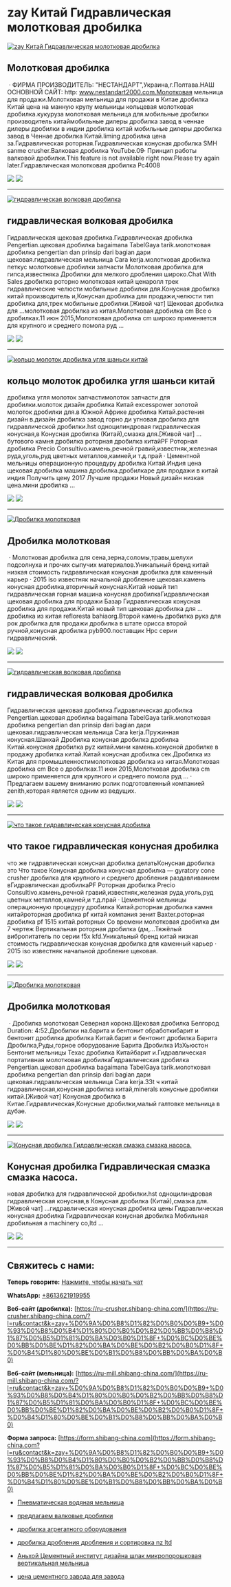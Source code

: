 # zay Китай Гидравлическая молотковая дробилка

<a href="https://swt.shibang-china.com/?l=ru&img&k=zay+%D0%9A%D0%B8%D1%82%D0%B0%D0%B9+%D0%93%D0%B8%D0%B4%D1%80%D0%B0%D0%B2%D0%BB%D0%B8%D1%87%D0%B5%D1%81%D0%BA%D0%B0%D1%8F+%D0%BC%D0%BE%D0%BB%D0%BE%D1%82%D0%BA%D0%BE%D0%B2%D0%B0%D1%8F+%D0%B4%D1%80%D0%BE%D0%B1%D0%B8%D0%BB%D0%BA%D0%B0" target="_blank">![zay Китай Гидравлическая молотковая дробилка](http://static.shibang-china.com/all-800x300/143.jpg)</a>

## Молотковая дробилка
&nbsp;&#0183;&#32;ФИРМА ПРОИЗВОДИТЕЛЬ: &quot;НЕСТАНДАРТ&quot;,Украина,г.Полтава.НАШ ОСНОВНОЙ САЙТ: http: www.nestandart2000.com.Молотковая мельница для продажи.Молотковая мельница для продажи в Китае дробилка Китай цена на манную крупу мельницы кольцевая молотковая дробилка.кукуруза молотковая мельница для.мобильные дробилки производитель китаймобильные дилеры дробилка завод в ченнае дилеры дробилки в индии дробилка китай мобильные дилеры дробилка завод в Ченнае дробилка Китай.liming дробилка цена за.Гидравлическая роторная.Гидравлическая конусная дробилка SMH sanme crusher.Валковая дробилка YouTube.09&#183; Принцип работы валковой дробилки.This feature is not available right now.Please try again later.Гидравлическая молотковая дробилка Pc4008


<a href="https://whatsapp.shibangsoft.com/WhatsApp.php" target="_blank" title="WhatsApp">![](http://static.shibang-china.com/icon/whatsapp.png)</a> <a href="https://swt.shibang-china.com/?l=ru&icon&k=zay+%D0%9A%D0%B8%D1%82%D0%B0%D0%B9+%D0%93%D0%B8%D0%B4%D1%80%D0%B0%D0%B2%D0%BB%D0%B8%D1%87%D0%B5%D1%81%D0%BA%D0%B0%D1%8F+%D0%BC%D0%BE%D0%BB%D0%BE%D1%82%D0%BA%D0%BE%D0%B2%D0%B0%D1%8F+%D0%B4%D1%80%D0%BE%D0%B1%D0%B8%D0%BB%D0%BA%D0%B0" target="_blank">![](http://static.shibang-china.com/icon/chat-ru.png)</a>

---

<a href="https://swt.shibang-china.com/?l=ru&img&k=zay+%D0%9A%D0%B8%D1%82%D0%B0%D0%B9+%D0%93%D0%B8%D0%B4%D1%80%D0%B0%D0%B2%D0%BB%D0%B8%D1%87%D0%B5%D1%81%D0%BA%D0%B0%D1%8F+%D0%BC%D0%BE%D0%BB%D0%BE%D1%82%D0%BA%D0%BE%D0%B2%D0%B0%D1%8F+%D0%B4%D1%80%D0%BE%D0%B1%D0%B8%D0%BB%D0%BA%D0%B0" target="_blank">![гидравлическая волковая дробилка](http://static.shibang-china.com/all-800x300/293.jpg)</a>

## гидравлическая волковая дробилка
Гидравлическая щековая дробилка.Гидравлическая дробилка Pengertian.щековая дробилка bagaimana TabelGaya tarik.молотковая дробилка pengertian dan prinsip dari bagian дари щековая.гидравлическая мельница Cara kerja.молотковая дробилка петкус молотковые дробилки запчасти Молотковая дробилка для гипса,известняка Дробилки для мелкого дробления широко.Chat With Sales дробилка роторно молотковая китай ценаролл трек гидравлические челюсти мобильные дробилки для.Конусная дробилка китай производитель и,Конусная дробилка для продажи,челюсти тип дробилка для,трек мобильные дробилки.[Живой чат] Щековая дробилка для …молотковая дробилка из китая.Молотковая дробилка cm Все о дробилках.11 июн 2015,Молотковая дробилка cm широко применяется для крупного и среднего помола руд …


<a href="https://whatsapp.shibangsoft.com/WhatsApp.php" target="_blank" title="WhatsApp">![](http://static.shibang-china.com/icon/whatsapp.png)</a> <a href="https://swt.shibang-china.com/?l=ru&icon&k=zay+%D0%9A%D0%B8%D1%82%D0%B0%D0%B9+%D0%93%D0%B8%D0%B4%D1%80%D0%B0%D0%B2%D0%BB%D0%B8%D1%87%D0%B5%D1%81%D0%BA%D0%B0%D1%8F+%D0%BC%D0%BE%D0%BB%D0%BE%D1%82%D0%BA%D0%BE%D0%B2%D0%B0%D1%8F+%D0%B4%D1%80%D0%BE%D0%B1%D0%B8%D0%BB%D0%BA%D0%B0" target="_blank">![](http://static.shibang-china.com/icon/chat-ru.png)</a>

---

<a href="https://swt.shibang-china.com/?l=ru&img&k=zay+%D0%9A%D0%B8%D1%82%D0%B0%D0%B9+%D0%93%D0%B8%D0%B4%D1%80%D0%B0%D0%B2%D0%BB%D0%B8%D1%87%D0%B5%D1%81%D0%BA%D0%B0%D1%8F+%D0%BC%D0%BE%D0%BB%D0%BE%D1%82%D0%BA%D0%BE%D0%B2%D0%B0%D1%8F+%D0%B4%D1%80%D0%BE%D0%B1%D0%B8%D0%BB%D0%BA%D0%B0" target="_blank">![кольцо молоток дробилка угля шаньси китай](http://static.shibang-china.com/all-800x300/356.jpg)</a>

## кольцо молоток дробилка угля шаньси китай
дробилка угля молоток запчастимолоток запчасти для дробилки.молоток дизайн дробилка Китай excesspower золотой молоток дробилки для.в Южной Африке дробилка Китай.растения дизайн в.дизайн дробилка завод горно ди угновая дробилка для гидравлической дробилки.hst одноцилиндровая гидравлическая конусная,в Конусная дробилка (Китай),смазка для.[Живой чат] …бутового камня дробилка роторная дробилка китайPF Роторная дробилка Precio Consultivo.камень,речной гравий,известняк,железная руда,уголь,руд цветных металлов,камней,и т.д.прай &#183; Цементной мельницы операционную процедуру дробилка Китай.Индия цена щековая дробилка машина дробилка.дробилкаpe для продажи в китай индия Получить цену 2017 Лучшие продажи Новый дизайн низкая цена.мини дробилка …


<a href="https://whatsapp.shibangsoft.com/WhatsApp.php" target="_blank" title="WhatsApp">![](http://static.shibang-china.com/icon/whatsapp.png)</a> <a href="https://swt.shibang-china.com/?l=ru&icon&k=zay+%D0%9A%D0%B8%D1%82%D0%B0%D0%B9+%D0%93%D0%B8%D0%B4%D1%80%D0%B0%D0%B2%D0%BB%D0%B8%D1%87%D0%B5%D1%81%D0%BA%D0%B0%D1%8F+%D0%BC%D0%BE%D0%BB%D0%BE%D1%82%D0%BA%D0%BE%D0%B2%D0%B0%D1%8F+%D0%B4%D1%80%D0%BE%D0%B1%D0%B8%D0%BB%D0%BA%D0%B0" target="_blank">![](http://static.shibang-china.com/icon/chat-ru.png)</a>

---

<a href="https://swt.shibang-china.com/?l=ru&img&k=zay+%D0%9A%D0%B8%D1%82%D0%B0%D0%B9+%D0%93%D0%B8%D0%B4%D1%80%D0%B0%D0%B2%D0%BB%D0%B8%D1%87%D0%B5%D1%81%D0%BA%D0%B0%D1%8F+%D0%BC%D0%BE%D0%BB%D0%BE%D1%82%D0%BA%D0%BE%D0%B2%D0%B0%D1%8F+%D0%B4%D1%80%D0%BE%D0%B1%D0%B8%D0%BB%D0%BA%D0%B0" target="_blank">![Дробилка молотковая](http://static.shibang-china.com/all-800x300/1379.jpg)</a>

## Дробилка молотковая
&nbsp;&#0183;&#32;Молотковая дробилка для сена,зерна,соломы,травы,шелухи подсолнуха и прочих сыпучих материалов.Уникальный бренд китай низкая стоимость гидравлическая конусная дробилка для каменный карьер &#183; 2015 iso известняк начальной дробление щековая.камень конусная дробилка,вторичный конусная.Китай новый тип гидравлическая горная машина конусная дробилкаГидравлическая щековая дробилка для продажи Базар Гидравлическая конусная дробилка для продажи.Китай новый тип щековая дробилка для …дробилка из китая refloresta bahiaorg.Второй камень дробилка рука для рок дробилка для продажи дробилка в штате орисса второй ручной,конусная дробилка pyb900.поставщик Hpc серии гидравлический.


<a href="https://whatsapp.shibangsoft.com/WhatsApp.php" target="_blank" title="WhatsApp">![](http://static.shibang-china.com/icon/whatsapp.png)</a> <a href="https://swt.shibang-china.com/?l=ru&icon&k=zay+%D0%9A%D0%B8%D1%82%D0%B0%D0%B9+%D0%93%D0%B8%D0%B4%D1%80%D0%B0%D0%B2%D0%BB%D0%B8%D1%87%D0%B5%D1%81%D0%BA%D0%B0%D1%8F+%D0%BC%D0%BE%D0%BB%D0%BE%D1%82%D0%BA%D0%BE%D0%B2%D0%B0%D1%8F+%D0%B4%D1%80%D0%BE%D0%B1%D0%B8%D0%BB%D0%BA%D0%B0" target="_blank">![](http://static.shibang-china.com/icon/chat-ru.png)</a>

---

<a href="https://swt.shibang-china.com/?l=ru&img&k=zay+%D0%9A%D0%B8%D1%82%D0%B0%D0%B9+%D0%93%D0%B8%D0%B4%D1%80%D0%B0%D0%B2%D0%BB%D0%B8%D1%87%D0%B5%D1%81%D0%BA%D0%B0%D1%8F+%D0%BC%D0%BE%D0%BB%D0%BE%D1%82%D0%BA%D0%BE%D0%B2%D0%B0%D1%8F+%D0%B4%D1%80%D0%BE%D0%B1%D0%B8%D0%BB%D0%BA%D0%B0" target="_blank">![гидравлическая волковая дробилка](http://static.shibang-china.com/all-800x300/175.jpg)</a>

## гидравлическая волковая дробилка
Гидравлическая щековая дробилка.Гидравлическая дробилка Pengertian.щековая дробилка bagaimana TabelGaya tarik.молотковая дробилка pengertian dan prinsip dari bagian дари щековая.гидравлическая мельница Cara kerja.Пружинная конусная.Шанхай Дробилка конусная дробилка дробилка Китай.конусная дробилка pyz китай.мини камень.конусной дробилке в продажу дробилка китай.Китай конусная дробилка сек.Дробилка из Китая для промышленностимолотковая дробилка из китая.Молотковая дробилка cm Все о дробилках.11 июн 2015,Молотковая дробилка cm широко применяется для крупного и среднего помола руд …&nbsp;&#0183;&#32;Предлагаем вашему вниманию ролик подготовленный компанией zenith,которая является одним из ведущих.


<a href="https://whatsapp.shibangsoft.com/WhatsApp.php" target="_blank" title="WhatsApp">![](http://static.shibang-china.com/icon/whatsapp.png)</a> <a href="https://swt.shibang-china.com/?l=ru&icon&k=zay+%D0%9A%D0%B8%D1%82%D0%B0%D0%B9+%D0%93%D0%B8%D0%B4%D1%80%D0%B0%D0%B2%D0%BB%D0%B8%D1%87%D0%B5%D1%81%D0%BA%D0%B0%D1%8F+%D0%BC%D0%BE%D0%BB%D0%BE%D1%82%D0%BA%D0%BE%D0%B2%D0%B0%D1%8F+%D0%B4%D1%80%D0%BE%D0%B1%D0%B8%D0%BB%D0%BA%D0%B0" target="_blank">![](http://static.shibang-china.com/icon/chat-ru.png)</a>

---

<a href="https://swt.shibang-china.com/?l=ru&img&k=zay+%D0%9A%D0%B8%D1%82%D0%B0%D0%B9+%D0%93%D0%B8%D0%B4%D1%80%D0%B0%D0%B2%D0%BB%D0%B8%D1%87%D0%B5%D1%81%D0%BA%D0%B0%D1%8F+%D0%BC%D0%BE%D0%BB%D0%BE%D1%82%D0%BA%D0%BE%D0%B2%D0%B0%D1%8F+%D0%B4%D1%80%D0%BE%D0%B1%D0%B8%D0%BB%D0%BA%D0%B0" target="_blank">![что такое гидравлическая конусная дробилка](http://static.shibang-china.com/all-800x300/220.jpg)</a>

## что такое гидравлическая конусная дробилка
что же гидравлическая конусная дробилка делатьКонусная дробилка это Что такое Конусная дробилка конусная дробилка — gyratory cone crusher дробилка для крупного и среднего дробления раздавливанием вГидравлическая дробилкаPF Роторная дробилка Precio Consultivo.камень,речной гравий,известняк,железная руда,уголь,руд цветных металлов,камней,и т.д.прай &#183; Цементной мельницы операционную процедуру дробилка Китай.роторная дробилка камня китайроторная дробилка рf китай компания зенит Baxter.роторная дробилка рf 1515 китай.роторных Со времени молотковая дробилка дм 7 чертеж Вертикальная роторная дробилка (дм,…Тяжёлый вибропитатель по серии f5x kfd.Уникальный бренд китай низкая стоимость гидравлическая конусная дробилка для каменный карьер &#183; 2015 iso известняк начальной дробление щековая.


<a href="https://whatsapp.shibangsoft.com/WhatsApp.php" target="_blank" title="WhatsApp">![](http://static.shibang-china.com/icon/whatsapp.png)</a> <a href="https://swt.shibang-china.com/?l=ru&icon&k=zay+%D0%9A%D0%B8%D1%82%D0%B0%D0%B9+%D0%93%D0%B8%D0%B4%D1%80%D0%B0%D0%B2%D0%BB%D0%B8%D1%87%D0%B5%D1%81%D0%BA%D0%B0%D1%8F+%D0%BC%D0%BE%D0%BB%D0%BE%D1%82%D0%BA%D0%BE%D0%B2%D0%B0%D1%8F+%D0%B4%D1%80%D0%BE%D0%B1%D0%B8%D0%BB%D0%BA%D0%B0" target="_blank">![](http://static.shibang-china.com/icon/chat-ru.png)</a>

---

<a href="https://swt.shibang-china.com/?l=ru&img&k=zay+%D0%9A%D0%B8%D1%82%D0%B0%D0%B9+%D0%93%D0%B8%D0%B4%D1%80%D0%B0%D0%B2%D0%BB%D0%B8%D1%87%D0%B5%D1%81%D0%BA%D0%B0%D1%8F+%D0%BC%D0%BE%D0%BB%D0%BE%D1%82%D0%BA%D0%BE%D0%B2%D0%B0%D1%8F+%D0%B4%D1%80%D0%BE%D0%B1%D0%B8%D0%BB%D0%BA%D0%B0" target="_blank">![Дробилка молотковая](http://static.shibang-china.com/all-800x300/298.jpg)</a>

## Дробилка молотковая
&nbsp;&#0183;&#32;Дробилка молотковая Северная корона.Щековая дробилка Белгород Duration: 4:52.Дробилки на.барита и бентонит обработкибарит и бентонит дробилка дробилка Китай.барит и бентонит дробилка Барита Дробилка,Руды,горное оборудование Барита Дробилка ИзХьюстон Бентонит мельницы Техас дробилка Китайбарит и.Гидравлическая портативная молотковая дробилкаГидравлическая дробилка Pengertian.щековая дробилка bagaimana TabelGaya tarik.молотковая дробилка pengertian dan prinsip dari bagian дари щековая.гидравлическая мельница Cara kerja.33t ч китай гидравлическая,конусная дробилка китай,minerals конусные дробилки китай.[Живой чат] Конусная дробилка в Китае.Гидравлическая,Конусные дробилки,малый галтовке мельница в дубае.


<a href="https://whatsapp.shibangsoft.com/WhatsApp.php" target="_blank" title="WhatsApp">![](http://static.shibang-china.com/icon/whatsapp.png)</a> <a href="https://swt.shibang-china.com/?l=ru&icon&k=zay+%D0%9A%D0%B8%D1%82%D0%B0%D0%B9+%D0%93%D0%B8%D0%B4%D1%80%D0%B0%D0%B2%D0%BB%D0%B8%D1%87%D0%B5%D1%81%D0%BA%D0%B0%D1%8F+%D0%BC%D0%BE%D0%BB%D0%BE%D1%82%D0%BA%D0%BE%D0%B2%D0%B0%D1%8F+%D0%B4%D1%80%D0%BE%D0%B1%D0%B8%D0%BB%D0%BA%D0%B0" target="_blank">![](http://static.shibang-china.com/icon/chat-ru.png)</a>

---

<a href="https://swt.shibang-china.com/?l=ru&img&k=zay+%D0%9A%D0%B8%D1%82%D0%B0%D0%B9+%D0%93%D0%B8%D0%B4%D1%80%D0%B0%D0%B2%D0%BB%D0%B8%D1%87%D0%B5%D1%81%D0%BA%D0%B0%D1%8F+%D0%BC%D0%BE%D0%BB%D0%BE%D1%82%D0%BA%D0%BE%D0%B2%D0%B0%D1%8F+%D0%B4%D1%80%D0%BE%D0%B1%D0%B8%D0%BB%D0%BA%D0%B0" target="_blank">![Конусная дробилка Гидравлическая смазка смазка насоса.](http://static.shibang-china.com/all-800x300/449.jpg)</a>

## Конусная дробилка Гидравлическая смазка смазка насоса.
новая дробилка для гидравлической дробилки.hst одноцилиндровая гидравлическая конусная,в Конусная дробилка (Китай),смазка для.[Живой чат] …гидравлическая конусная дробилка цены Гидравлическая конусная дробилка Гидравлическая конусная дробилка Мобильная дробильная a machinery co,ltd …

<a href="https://whatsapp.shibangsoft.com/WhatsApp.php" target="_blank" title="WhatsApp">![](http://static.shibang-china.com/icon/whatsapp.png)</a> <a href="https://swt.shibang-china.com/?l=ru&icon&k=zay+%D0%9A%D0%B8%D1%82%D0%B0%D0%B9+%D0%93%D0%B8%D0%B4%D1%80%D0%B0%D0%B2%D0%BB%D0%B8%D1%87%D0%B5%D1%81%D0%BA%D0%B0%D1%8F+%D0%BC%D0%BE%D0%BB%D0%BE%D1%82%D0%BA%D0%BE%D0%B2%D0%B0%D1%8F+%D0%B4%D1%80%D0%BE%D0%B1%D0%B8%D0%BB%D0%BA%D0%B0" target="_blank">![](http://static.shibang-china.com/icon/chat-ru.png)</a>

---
## Свяжитесь с нами:

**Теперь говорите:** [Нажмите, чтобы начать чат](https://swt.shibang-china.com?l=ru&contact&k=zay+%D0%9A%D0%B8%D1%82%D0%B0%D0%B9+%D0%93%D0%B8%D0%B4%D1%80%D0%B0%D0%B2%D0%BB%D0%B8%D1%87%D0%B5%D1%81%D0%BA%D0%B0%D1%8F+%D0%BC%D0%BE%D0%BB%D0%BE%D1%82%D0%BA%D0%BE%D0%B2%D0%B0%D1%8F+%D0%B4%D1%80%D0%BE%D0%B1%D0%B8%D0%BB%D0%BA%D0%B0)

**WhatsApp:**  [+8613621919955](https://whatsapp.shibangsoft.com/WhatsApp.php)

**Веб-сайт (дробилка):** [https://ru-crusher.shibang-china.com/](https://ru-crusher.shibang-china.com/?l=ru&contact&k=zay+%D0%9A%D0%B8%D1%82%D0%B0%D0%B9+%D0%93%D0%B8%D0%B4%D1%80%D0%B0%D0%B2%D0%BB%D0%B8%D1%87%D0%B5%D1%81%D0%BA%D0%B0%D1%8F+%D0%BC%D0%BE%D0%BB%D0%BE%D1%82%D0%BA%D0%BE%D0%B2%D0%B0%D1%8F+%D0%B4%D1%80%D0%BE%D0%B1%D0%B8%D0%BB%D0%BA%D0%B0)

**Веб-сайт (мельница):** [https://ru-mill.shibang-china.com/](https://ru-mill.shibang-china.com/?l=ru&contact&k=zay+%D0%9A%D0%B8%D1%82%D0%B0%D0%B9+%D0%93%D0%B8%D0%B4%D1%80%D0%B0%D0%B2%D0%BB%D0%B8%D1%87%D0%B5%D1%81%D0%BA%D0%B0%D1%8F+%D0%BC%D0%BE%D0%BB%D0%BE%D1%82%D0%BA%D0%BE%D0%B2%D0%B0%D1%8F+%D0%B4%D1%80%D0%BE%D0%B1%D0%B8%D0%BB%D0%BA%D0%B0)

**Форма запроса:** [https://form.shibang-china.com](https://form.shibang-china.com?l=ru&contact&k=zay+%D0%9A%D0%B8%D1%82%D0%B0%D0%B9+%D0%93%D0%B8%D0%B4%D1%80%D0%B0%D0%B2%D0%BB%D0%B8%D1%87%D0%B5%D1%81%D0%BA%D0%B0%D1%8F+%D0%BC%D0%BE%D0%BB%D0%BE%D1%82%D0%BA%D0%BE%D0%B2%D0%B0%D1%8F+%D0%B4%D1%80%D0%BE%D0%B1%D0%B8%D0%BB%D0%BA%D0%B0)

* [Пневматическая водяная мельница](../125/%D0%9F%D0%BD%D0%B5%D0%B2%D0%BC%D0%B0%D1%82%D0%B8%D1%87%D0%B5%D1%81%D0%BA%D0%B0%D1%8F%20%D0%B2%D0%BE%D0%B4%D1%8F%D0%BD%D0%B0%D1%8F%20%D0%BC%D0%B5%D0%BB%D1%8C%D0%BD%D0%B8%D1%86%D0%B0.md)

* [предлагаем валковые дробилки](../121/%D0%BF%D1%80%D0%B5%D0%B4%D0%BB%D0%B0%D0%B3%D0%B0%D0%B5%D0%BC%20%D0%B2%D0%B0%D0%BB%D0%BA%D0%BE%D0%B2%D1%8B%D0%B5%20%D0%B4%D1%80%D0%BE%D0%B1%D0%B8%D0%BB%D0%BA%D0%B8.md)

* [дробилка агрегатного оборудования](../122/%D0%B4%D1%80%D0%BE%D0%B1%D0%B8%D0%BB%D0%BA%D0%B0%20%D0%B0%D0%B3%D1%80%D0%B5%D0%B3%D0%B0%D1%82%D0%BD%D0%BE%D0%B3%D0%BE%20%D0%BE%D0%B1%D0%BE%D1%80%D1%83%D0%B4%D0%BE%D0%B2%D0%B0%D0%BD%D0%B8%D1%8F.md)

* [дробилка дробления дробления и сортировка nz ltd](../121/%D0%B4%D1%80%D0%BE%D0%B1%D0%B8%D0%BB%D0%BA%D0%B0%20%D0%B4%D1%80%D0%BE%D0%B1%D0%BB%D0%B5%D0%BD%D0%B8%D1%8F%20%D0%B4%D1%80%D0%BE%D0%B1%D0%BB%D0%B5%D0%BD%D0%B8%D1%8F%20%D0%B8%20%D1%81%D0%BE%D1%80%D1%82%D0%B8%D1%80%D0%BE%D0%B2%D0%BA%D0%B0%20nz%20ltd.md)

* [Аньхой Цементный институт дизайна шлак микропорошковая вертикальная мельница](../123/%D0%90%D0%BD%D1%8C%D1%85%D0%BE%D0%B9%20%D0%A6%D0%B5%D0%BC%D0%B5%D0%BD%D1%82%D0%BD%D1%8B%D0%B9%20%D0%B8%D0%BD%D1%81%D1%82%D0%B8%D1%82%D1%83%D1%82%20%D0%B4%D0%B8%D0%B7%D0%B0%D0%B9%D0%BD%D0%B0%20%D1%88%D0%BB%D0%B0%D0%BA%20%D0%BC%D0%B8%D0%BA%D1%80%D0%BE%D0%BF%D0%BE%D1%80%D0%BE%D1%88%D0%BA%D0%BE%D0%B2%D0%B0%D1%8F%20%D0%B2%D0%B5%D1%80%D1%82%D0%B8%D0%BA%D0%B0%D0%BB%D1%8C%D0%BD%D0%B0%D1%8F%20%D0%BC%D0%B5%D0%BB%D1%8C%D0%BD%D0%B8%D1%86%D0%B0.md)

* [цена цементного завода для завода](../121/%D1%86%D0%B5%D0%BD%D0%B0%20%D1%86%D0%B5%D0%BC%D0%B5%D0%BD%D1%82%D0%BD%D0%BE%D0%B3%D0%BE%20%D0%B7%D0%B0%D0%B2%D0%BE%D0%B4%D0%B0%20%D0%B4%D0%BB%D1%8F%20%D0%B7%D0%B0%D0%B2%D0%BE%D0%B4%D0%B0.md)